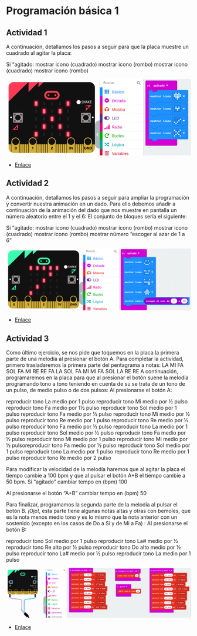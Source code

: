 #  Programación básica 1
## Actividad 1
A continuación, detallamos los pasos a seguir para que la placa muestre un
cuadrado al agitar la placa:

Si “agitado:
mostrar icono (cuadrado)
mostrar icono (rombo)
mostrar icono (cuadrado)
mostrar icono (rombo)

![image](ejercicio1.png)

- [Enlace](modulo2ejercicio1.hex)

## Actividad 2
A continuación, detallamos los pasos a seguir para ampliar la programación y
convertir nuestra animación en un dado.
Para ello debemos añadir a continuación de la animación del dado que nos
muestre en pantalla un número aleatorio entre el 1 y el 6:
El conjunto de bloques sería el siguiente:

Si “agitado:
mostrar icono (cuadrado)
mostrar icono (rombo)
mostrar icono (cuadrado)
mostrar icono (rombo)
mostrar número “escoger al azar de 1 a 6”

![image](ejercicio2.png)

- [Enlace](modulo2ejercicio2.hex)

## Actividad 3

Como último ejercicio, se nos pide que toquemos en la placa la primera parte de
una melodía al presionar el botón A.
Para completar la actividad, primero trasladaremos la primera parte del
pentagrama a notas:
LA MI FA SOL FA MI RE RE FA LA SOL FA MI MI FA SOL LA RE RE
A continuación, programaremos en la placa para que al presionar el botón suene
la melodía programando tono a tono teniendo en cuenta de su se trata de un tono
de un pulso, de medio pulso o de dos pulsos:
Al presionarse el botón A:

reproducir tono La medio por 1 pulso
reproducir tono Mi medio por ½ pulso
reproducir tono Fa medio por 1½ pulso
reproducir tono Sol medio por 1 pulso
reproducir tono Fa medio por ½ pulso
reproducir tono Mi medio por ½ pulso
reproducir tono Re medio por 1 pulso
reproducir tono Re medio por ½ pulso
reproducir tono Fa medio por ½ pulso
reproducir tono La medio por 1 pulso
reproducir tono Sol medio por ½ pulso
reproducir tono Fa medio por ½ pulso
reproducir tono Mi medio por 1 pulso
reproducir tono Mi medio por ½ pulsoreproducir tono Fa medio por ½ pulso
reproducir tono Sol medio por 1 pulso
reproducir tono La medio por 1 pulso
reproducir tono Re medio por 1 pulso
reproducir tono Re medio por 2 pulso

Para modificar la velocidad de la melodía haremos que al agitar la placa el tiempo
cambie a 100 bpm y que al pulsar el botón A+B el tiempo cambie a 50 bpm.
Si “agitado”
cambiar tempo en (bpm) 100

Al presionarse el botón “A+B”
cambiar tempo en (bpm) 50

Para finalizar, programamos la segunda parte de la melodía al pulsar el botón B.
¡Ojo!, esta parte tiene algunas notas altas y otras con bemoles, que es la nota
menos medio tono y es lo mismo que la nota anterior con un sostenido (excepto
en los casos de Do a Si y de Mi a Fa) :
Al presionarse el botón B:

reproducir tono Sol medio por 1 pulso
reproducir tono La# medio por ½ 
reproducir tono Re alto por ½ pulso
reproducir tono Do alto medio por ½ pulso
reproducir tono La# medio por ½ pulso
reproducir tono La medio por 1 pulso

![image](ejercicio3.png)

- [Enlace](modulo2Ejercicio3.hex)




